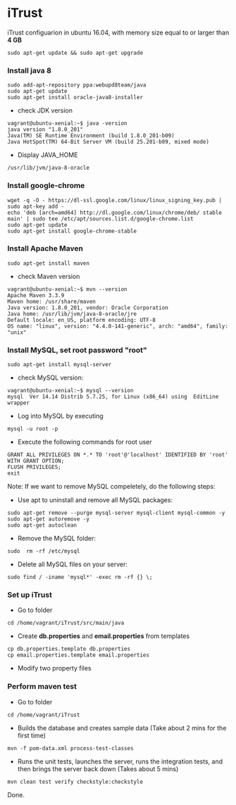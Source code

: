 # iTrust

iTrust configuarion in ubuntu 16.04, with memory size equal to or larger than **4 GB**

```
sudo apt-get update && sudo apt-get upgrade
```

### Install java 8

```
sudo add-apt-repository ppa:webupd8team/java
sudo apt-get update
sudo apt-get install oracle-java8-installer
```

* check JDK version

```
vagrant@ubuntu-xenial:~$ java -version
java version "1.8.0_201"
Java(TM) SE Runtime Environment (build 1.8.0_201-b09)
Java HotSpot(TM) 64-Bit Server VM (build 25.201-b09, mixed mode)
```

* Display JAVA_HOME

```
/usr/lib/jvm/java-8-oracle
```

### Install google-chrome

```
wget -q -O - https://dl-ssl.google.com/linux/linux_signing_key.pub | sudo apt-key add -
echo 'deb [arch=amd64] http://dl.google.com/linux/chrome/deb/ stable main' | sudo tee /etc/apt/sources.list.d/google-chrome.list
sudo apt-get update
sudo apt-get install google-chrome-stable
```

### Install Apache Maven

```
sudo apt-get install maven
```

* check Maven version

```
vagrant@ubuntu-xenial:~$ mvn --version
Apache Maven 3.3.9
Maven home: /usr/share/maven
Java version: 1.8.0_201, vendor: Oracle Corporation
Java home: /usr/lib/jvm/java-8-oracle/jre
Default locale: en_US, platform encoding: UTF-8
OS name: "linux", version: "4.4.0-141-generic", arch: "amd64", family: "unix"
```

### Install MySQL, set root password "root"

```
sudo apt-get install mysql-server
```

* check MySQL version:

```
vagrant@ubuntu-xenial:~$ mysql --version
mysql  Ver 14.14 Distrib 5.7.25, for Linux (x86_64) using  EditLine wrapper
```

* Log into MySQL by executing

```
mysql -u root -p
```

* Execute the following commands for root user

```
GRANT ALL PRIVILEGES ON *.* TO 'root'@'localhost' IDENTIFIED BY 'root' WITH GRANT OPTION;
FLUSH PRIVILEGES;
exit
```

Note: If we want to remove MySQL compeletely, do the following steps:

* Use apt to uninstall and remove all MySQL packages:

```
sudo apt-get remove --purge mysql-server mysql-client mysql-common -y
sudo apt-get autoremove -y
sudo apt-get autoclean
```

* Remove the MySQL folder:

```
sudo  rm -rf /etc/mysql
```

* Delete all MySQL files on your server:

```
sudo find / -iname 'mysql*' -exec rm -rf {} \;
```


### Set up iTrust

* Go to folder 

```
cd /home/vagrant/iTrust/src/main/java
```

* Create **db.properties** and **email.properties** from templates

```
cp db.properties.template db.properties
cp email.properties.template email.properties
```

* Modify two property files


### Perform maven test

* Go to folder

```
cd /home/vagrant/iTrust
```

* Builds the database and creates sample data (Take about 2 mins for the first time)

```
mvn -f pom-data.xml process-test-classes
```

* Runs the unit tests, launches the server, runs the integration tests, and then brings the server back down (Takes about 5 mins)

```
mvn clean test verify checkstyle:checkstyle
```

Done.
